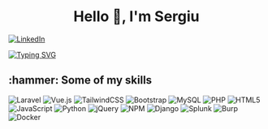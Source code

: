 <h1 align="center">Hello 👋, I'm Sergiu</h1> 

<a href="https://www.linkedin.com/in/sergiuvdr/">

![LinkedIn](https://img.shields.io/badge/linkedin-%230077B5.svg?style=for-the-badge&logo=linkedin&logoColor=white)

</a>  

[![Typing SVG](https://readme-typing-svg.herokuapp.com?duration=3000&lines=Welcome+to+my+Github+account!;I'm+a+Full++Stack+Web+Developer;I'm+a+Cybersecurity+student)](https://git.io/typing-svg)

<h2>
 :hammer: Some of my skills 
</h2>

![Laravel](https://img.shields.io/badge/laravel-%23FF2D20.svg?style=for-the-badge&logo=laravel&logoColor=white)
![Vue.js](https://img.shields.io/badge/vuejs-%2335495e.svg?style=for-the-badge&logo=vuedotjs&logoColor=%234FC08D)
![TailwindCSS](https://img.shields.io/badge/tailwindcss-%2338B2AC.svg?style=for-the-badge&logo=tailwind-css&logoColor=white)
![Bootstrap](https://img.shields.io/badge/bootstrap-%23563D7C.svg?style=for-the-badge&logo=bootstrap&logoColor=white)
![MySQL](https://img.shields.io/badge/mysql-%2300f.svg?style=for-the-badge&logo=mysql&logoColor=white)
![PHP](https://img.shields.io/badge/php-%23777BB4.svg?style=for-the-badge&logo=php&logoColor=white)
![HTML5](https://img.shields.io/badge/html5-%23E34F26.svg?style=for-the-badge&logo=html5&logoColor=white)
![JavaScript](https://img.shields.io/badge/javascript-%23323330.svg?style=for-the-badge&logo=javascript&logoColor=%23F7DF1E)
![Python](https://img.shields.io/badge/python-3670A0?style=for-the-badge&logo=python&logoColor=ffdd54)
![jQuery](https://img.shields.io/badge/jquery-%230769AD.svg?style=for-the-badge&logo=jquery&logoColor=white)
![NPM](https://img.shields.io/badge/NPM-%23000000.svg?style=for-the-badge&logo=npm&logoColor=white)
![Django](https://img.shields.io/badge/Django-%20000000.svg?style=for-the-badge&logo=django&logoColor=white)
![Splunk](https://img.shields.io/badge/Splunk-e67d32?style=for-the-badge&logo=splunk)
![Burp](https://img.shields.io/badge/Burp-gray?style=for-the-badge&logo=burpsuite)
![Docker](https://img.shields.io/badge/Docker-gray?style=for-the-badge&logo=docker)
